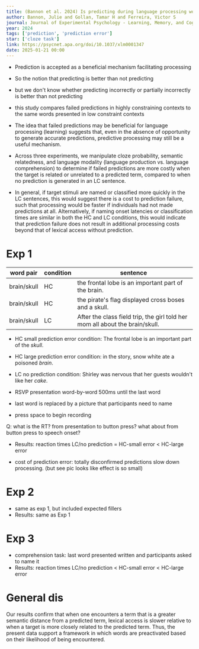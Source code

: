 ```yaml
---
title: (Bannon et al. 2024) Is predicting during language processing worth it? Effects of cloze probability and semantic similarity on failed predictions.
author: Bannon, Julie and Gollan, Tamar H and Ferreira, Victor S
journal: Journal of Experimental Psychology - Learning, Memory, and Cognition
year: 2024
tags: ['prediction', 'prediction error']
star: ['cloze task']
link: https://psycnet.apa.org/doi/10.1037/xlm0001347
date: 2025-01-21 00:00
---
```


- Prediction is accepted as a beneficial mechanism facilitating processing
- So the notion that predicting is better than not predicting
- but we don't know whether predicting incorrectly or partially incorrectly is better than not predicting

- this study compares failed predictions in highly constraining contexts to the same words presented in low constraint contexts

- The idea that failed predictions may be beneficial for language processing (learning) suggests that, even in the absence of opportunity to generate accurate predictions, predictive processing may still be a useful mechanism.

- Across three experiments, we manipulate cloze probability, semantic relatedness, and language modality (language production vs. language comprehension) to determine if failed predictions are more costly when the target is related or unrelated to a predicted term, compared to when no prediction is generated in an LC sentence.

- In general, if target stimuli are named or classified more quickly in the LC sentences, this would suggest there is a cost to prediction failure, such that processing would be faster if individuals had not made predictions at all. Alternatively, if naming onset latencies or classification times are similar in both the HC and LC conditions, this would indicate that prediction failure does not result in additional processing costs beyond that of lexical access without prediction.

# Exp 1

| word pair | condition | sentence |
| --- | --- | --- |
| brain/skull | HC | the frontal lobe is an important part of the brain. |
| brain/skull | HC | the pirate's flag displayed cross boses and a skull. |
| brain/skull | LC | After the class field trip, the girl told her mom all about the brain/skull. |

- HC small prediction error condition: The frontal lobe is an important part of the *skull*.
- HC large prediction error condition: in the story, snow white ate a poisoned *brain*.
- LC no prediction condition: Shirley was nervous that her guests wouldn't like her *cake*. 

- RSVP presentation word-by-word 500ms until the last word
- last word is replaced by a picture that participants need to name
- press space to begin recording

Q: what is the RT? from presentation to button press? what about from button press to speech onset?

- Results: reaction times LC/no prediction = HC-small error < HC-large error

- cost of prediction error: totally disconfirmed predictions slow down processing. (but see pic looks like effect is so small)

# Exp 2

- same as exp 1, but included expected fillers
- Results: same as Exp 1

# Exp 3 

- comprehension task: last word presented written and participants asked to name it
- Results: reaction times LC/no prediction < HC-small error < HC-large error


# General dis

Our results confirm that when one encounters a term that is a greater semantic distance from a predicted term, lexical access is slower relative to when a target is more closely related to the predicted term. Thus, the present data support a framework in which words are preactivated based on their likelihood of being encountered.
